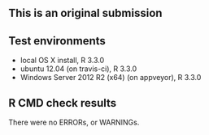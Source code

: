 This is an original submission
-----------------------------

## Test environments
* local OS X install, R 3.3.0
* ubuntu 12.04 (on travis-ci), R 3.3.0
* Windows Server 2012 R2 (x64) (on appveyor), R 3.3.0

## R CMD check results
There were no ERRORs, or WARNINGs.

